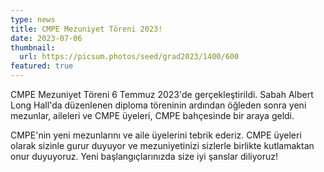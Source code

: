 ```yaml
---
type: news
title: CMPE Mezuniyet Töreni 2023!
date: 2023-07-06
thumbnail:
  url: https://picsum.photos/seed/grad2023/1400/600
featured: true
---
```


CMPE Mezuniyet Töreni 6 Temmuz 2023'de gerçekleştirildi. Sabah Albert Long
Hall'da düzenlenen diploma töreninin ardından öğleden sonra yeni mezunlar,
aileleri ve CMPE üyeleri, CMPE bahçesinde bir araya geldi.

CMPE'nin yeni mezunlarını ve aile üyelerini tebrik ederiz. CMPE üyeleri olarak
sizinle gurur duyuyor ve mezuniyetinizi sizlerle birlikte kutlamaktan onur
duyuyoruz. Yeni başlangıçlarınızda size iyi şanslar diliyoruz!
